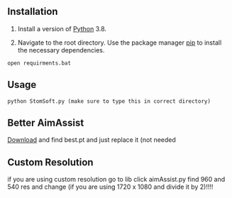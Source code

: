 ## Installation

1. Install a version of [Python](https://www.python.org/ftp/python/3.8.10/python-3.8.10-amd64.exe) 3.8.

2. Navigate to the root directory. Use the package manager [pip](https://pip.pypa.io/en/stable/) to install the necessary dependencies.

```
open requirments.bat
```

## Usage
```           
python StomSoft.py (make sure to type this in correct directory)
```

## Better AimAssist

[Download](https://www.dropbox.com/scl/fi/8t97g3bc7wfxp5qpfpx9v/best.pt?rlkey=a2vh6f7bkk0djeovz3q36eo82&st=boo930ew&dl=0)
and find best.pt and just replace it (not needed

## Custom Resolution
if you are using custom resolution go to lib click aimAssist.py
find 960 and 540 res and change (if you are using 1720 x 1080 and divide it by 2)!!!! 
